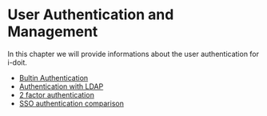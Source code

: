 # User Authentication and Management

In this chapter we will provide informations about the user authentication for i-doit.

- [Bultin Authentication](./builtin-authentication/index.md)
- [Authentication with LDAP](./ldap-directory/index.md)
- [2 factor authentication](./2fa/index.md)
- [SSO authentication comparison](./sso-comparison/index.md)
